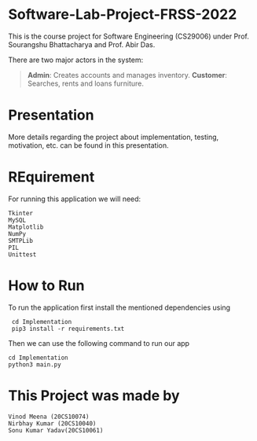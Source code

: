 # Software-Lab-Project-FRSS-2022
This is the course project for Software Engineering (CS29006) under Prof. Sourangshu Bhattacharya and Prof. Abir Das.

There are two major actors in the system:
>**Admin**: Creates accounts and manages inventory.
>**Customer**: Searches, rents and loans furniture.

# Presentation
More details regarding the project about implementation, testing, motivation, etc. can be found in this presentation.

# REquirement
For running this application we will need:
```
Tkinter
MySQL
Matplotlib
NumPy
SMTPLib
PIL
Unittest
```
# How to Run
To run the application first install the mentioned dependencies using
```
 cd Implementation
 pip3 install -r requirements.txt
```
Then we can use the following command to run our app
```
cd Implementation 
python3 main.py
```
# This Project was made by
```
Vinod Meena (20CS10074)
Nirbhay Kumar (20CS10040)
Sonu Kumar Yadav(20CS10061)
```
